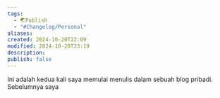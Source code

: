 ```yaml
---
tags:
  - 🌏Publish
  - "#Changelog/Personal"
aliases: 
created: 2024-10-20T22:09
modified: 2024-10-20T23:19
description: 
publish: false
---
```


Ini adalah kedua kali saya memulai menulis dalam sebuah blog pribadi. Sebelumnya saya